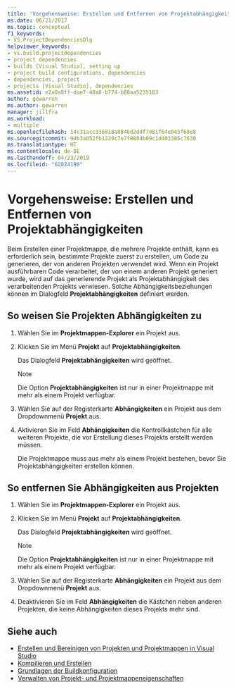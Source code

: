 ```yaml
---
title: 'Vorgehensweise: Erstellen und Entfernen von Projektabhängigkeiten'
ms.date: 06/21/2017
ms.topic: conceptual
f1_keywords:
- VS.ProjectDependenciesDlg
helpviewer_keywords:
- vs.build.projectdependencies
- project dependencies
- builds [Visual Studio], setting up
- project build configurations, dependencies
- dependencies, project
- projects [Visual Studio], dependencies
ms.assetid: e2a0a8ff-dae7-40a8-b774-b88aa5235183
author: gewarren
ms.author: gewarren
manager: jillfra
ms.workload:
- multiple
ms.openlocfilehash: 14c31acc336818a8846d2ddf7981f64e045f68e8
ms.sourcegitcommit: 94b3a052fb1229c7e7f8804b09c1d403385c7630
ms.translationtype: HT
ms.contentlocale: de-DE
ms.lasthandoff: 04/23/2019
ms.locfileid: "62824190"
---
```

# <a name="how-to-create-and-remove-project-dependencies"></a>Vorgehensweise: Erstellen und Entfernen von Projektabhängigkeiten

Beim Erstellen einer Projektmappe, die mehrere Projekte enthält, kann es erforderlich sein, bestimmte Projekte zuerst zu erstellen, um Code zu generieren, der von anderen Projekten verwendet wird. Wenn ein Projekt ausführbaren Code verarbeitet, der von einem anderen Projekt generiert wurde, wird auf das generierende Projekt als Projektabhängigkeit des verarbeitenden Projekts verwiesen. Solche Abhängigkeitsbeziehungen können im Dialogfeld **Projektabhängigkeiten** definiert werden.

## <a name="to-assign-dependencies-to-projects"></a>So weisen Sie Projekten Abhängigkeiten zu

1. Wählen Sie im **Projektmappen-Explorer** ein Projekt aus.

2. Klicken Sie im Menü **Projekt** auf **Projektabhängigkeiten**.

    Das Dialogfeld **Projektabhängigkeiten** wird geöffnet.

   > [!NOTE]
   > Die Option **Projektabhängigkeiten** ist nur in einer Projektmappe mit mehr als einem Projekt verfügbar.

3. Wählen Sie auf der Registerkarte **Abhängigkeiten** ein Projekt aus dem Dropdownmenü **Projekt** aus.

4. Aktivieren Sie im Feld **Abhängigkeiten** die Kontrollkästchen für alle weiteren Projekte, die vor Erstellung dieses Projekts erstellt werden müssen.

   Die Projektmappe muss aus mehr als einem Projekt bestehen, bevor Sie Projektabhängigkeiten erstellen können.

## <a name="to-remove-dependencies-from-projects"></a>So entfernen Sie Abhängigkeiten aus Projekten

1. Wählen Sie im **Projektmappen-Explorer** ein Projekt aus.

2. Klicken Sie im Menü **Projekt** auf **Projektabhängigkeiten**.

     Das Dialogfeld **Projektabhängigkeiten** wird geöffnet.

    > [!NOTE]
    > Die Option **Projektabhängigkeiten** ist nur in einer Projektmappe mit mehr als einem Projekt verfügbar.

3. Wählen Sie auf der Registerkarte **Abhängigkeiten** ein Projekt aus dem Dropdownmenü **Projekt** aus.

4. Deaktivieren Sie im Feld **Abhängigkeiten** die Kästchen neben anderen Projekten, die keine Abhängigkeiten dieses Projekts mehr sind.

## <a name="see-also"></a>Siehe auch

- [Erstellen und Bereinigen von Projekten und Projektmappen in Visual Studio](../ide/building-and-cleaning-projects-and-solutions-in-visual-studio.md)
- [Kompilieren und Erstellen](../ide/compiling-and-building-in-visual-studio.md)
- [Grundlagen der Buildkonfiguration](../ide/understanding-build-configurations.md)
- [Verwalten von Projekt- und Projektmappeneigenschaften](managing-project-and-solution-properties.md)